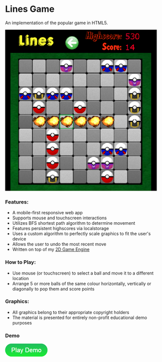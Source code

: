 # Lines Game
An implementation of the popular game in HTML5.

![screenshot](info/screenshot.png)

### Features:
-  A mobile-first responsive web app
-  Supports mouse and touchscreen interactions
-  Utilizes BFS shortest path algorithm to determine movement
-  Features persistent highscores via localstorage
-  Uses a custom algorithm to perfectly scale graphics to fit the user's device
-  Allows the user to undo the most recent move
-  Written on top of my [2D Game Engine](https://github.com/arenex/2D_Engine)

### How to Play:
- Use mouse (or touchscreen) to select a ball and move it to a different location
- Arrange 5 or more balls of the same colour horizontally, vertically or diagonally to pop them and score points

### Graphics:
- All graphics belong to their appropriate copyright holders
- The material is presented for entirely non-profit educational demo purposes

### Demo
[![PlayDemo](info/playdemo.png)](http://vadimstark.com/GitHubPrj/LinesGame/)